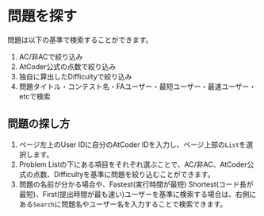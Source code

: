 # 問題を探す
問題は以下の基準で検索することができます。
1. AC/非ACで絞り込み
1. AtCoder公式の点数で絞り込み
1. 独自に算出したDifficultyで絞り込み
1. 問題タイトル・コンテスト名・FAユーザー・最短ユーザー・最速ユーザー・etcで検索

## 問題の探し方
1. ページ左上のUser IDに自分のAtCoder IDを入力し、ページ上部の`List`を選択します。
1. Problem Listの下にある項目をそれぞれ選ぶことで、AC/非AC、AtCoder公式の点数、Difficultyを基準に問題を絞り込むことができます。
1. 問題の名前が分かる場合や、Fastest(実行時間が最短)
Shortest(コード長が最短)、First(提出時間が最も速い)ユーザーを基準に検索する場合は、右側にある`Search`に問題名やユーザー名を入力することで検索できます。

